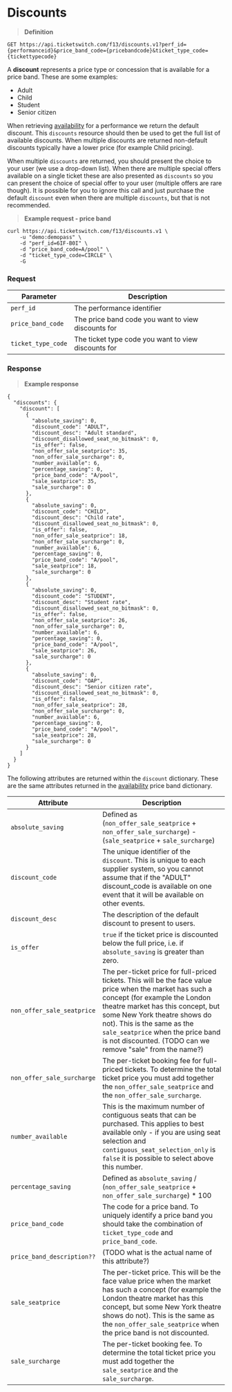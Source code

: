 # Discounts

> **Definition**

```
GET https://api.ticketswitch.com/f13/discounts.v1?perf_id={performanceid}&price_band_code={pricebandcode}&ticket_type_code={tickettypecode}
```

A **discount** represents a price type or concession that is available for a 
price band. These are some examples:

* Adult
* Child
* Student
* Senior citizen

When retrieving [availability](#availability) for a performance we return the
default discount. This `discounts` resource should then be used to get the full 
list of available discounts. When multiple discounts are returned non-default
discounts typically have a lower price (for example Child pricing).

When multiple `discounts` are returned, you should present the choice to your
user (we use a drop-down list). When there are multiple special offers available
on a single ticket these are also presented as `discounts` so you can present
the choice of special offer to your user (multiple offers are rare though). It
is possible for you to ignore this call and just purchase the default `discount`
even when there are multiple `discounts`, but that is not recommended.

> **Example request - price band**

```shell
curl https://api.ticketswitch.com/f13/discounts.v1 \
    -u "demo:demopass" \
    -d "perf_id=6IF-B0I" \
    -d "price_band_code=A/pool" \
    -d "ticket_type_code=CIRCLE" \
    -G
```

### Request

Parameter | Description
--------- | -----------
`perf_id` | The performance identifier
`price_band_code` | The price band code you want to view discounts for
`ticket_type_code` | The ticket type code you want to view discounts for


### Response

> **Example response**

```shell
{
  "discounts": {
    "discount": [
      {
        "absolute_saving": 0,
        "discount_code": "ADULT",
        "discount_desc": "Adult standard",
        "discount_disallowed_seat_no_bitmask": 0,
        "is_offer": false,
        "non_offer_sale_seatprice": 35,
        "non_offer_sale_surcharge": 0,
        "number_available": 6,
        "percentage_saving": 0,
        "price_band_code": "A/pool",
        "sale_seatprice": 35,
        "sale_surcharge": 0
      },
      {
        "absolute_saving": 0,
        "discount_code": "CHILD",
        "discount_desc": "Child rate",
        "discount_disallowed_seat_no_bitmask": 0,
        "is_offer": false,
        "non_offer_sale_seatprice": 18,
        "non_offer_sale_surcharge": 0,
        "number_available": 6,
        "percentage_saving": 0,
        "price_band_code": "A/pool",
        "sale_seatprice": 18,
        "sale_surcharge": 0
      },
      {
        "absolute_saving": 0,
        "discount_code": "STUDENT",
        "discount_desc": "Student rate",
        "discount_disallowed_seat_no_bitmask": 0,
        "is_offer": false,
        "non_offer_sale_seatprice": 26,
        "non_offer_sale_surcharge": 0,
        "number_available": 6,
        "percentage_saving": 0,
        "price_band_code": "A/pool",
        "sale_seatprice": 26,
        "sale_surcharge": 0
      },
      {
        "absolute_saving": 0,
        "discount_code": "OAP",
        "discount_desc": "Senior citizen rate",
        "discount_disallowed_seat_no_bitmask": 0,
        "is_offer": false,
        "non_offer_sale_seatprice": 28,
        "non_offer_sale_surcharge": 0,
        "number_available": 6,
        "percentage_saving": 0,
        "price_band_code": "A/pool",
        "sale_seatprice": 28,
        "sale_surcharge": 0
      }
    ]
  }
}
```


The following attributes are returned within the `discount` dictionary. These 
are the same attributes returned in the [availability](#availability) price band
dictionary.

Attribute | Description
--------- | -----------
`absolute_saving` | Defined as (`non_offer_sale_seatprice` + `non_offer_sale_surcharge`) - (`sale_seatprice` + `sale_surcharge`)
`discount_code` | The unique identifier of the `discount`. This is unique to each supplier system, so you cannot assume that if the "ADULT" discount_code is available on one event that it will be available on other events.
`discount_desc` | The description of the default discount to present to users.
`is_offer` | `true` if the ticket price is discounted below the full price, i.e. if `absolute_saving` is greater than zero.
`non_offer_sale_seatprice` | The per-ticket price for full-priced tickets. This will be the face value price when the market has such a concept (for example the London theatre market has this concept, but some New York theatre shows do not). This is the same as the `sale_seatprice` when the price band is not discounted. (TODO can we remove "sale" from the name?)
`non_offer_sale_surcharge` | The per-ticket booking fee for full-priced tickets. To determine the total ticket price you must add together the `non_offer_sale_seatprice` and the `non_offer_sale_surcharge`.
`number_available` | This is the maximum number of contiguous seats that can be purchased. This applies to best available only - if you are using seat selection and `contiguous_seat_selection_only` is `false` it is possible to select above this number.
`percentage_saving` | Defined as `absolute_saving` / (`non_offer_sale_seatprice` + `non_offer_sale_surcharge`) * 100
`price_band_code` | The code for a price band. To uniquely identify a price band you should take the combination of `ticket_type_code` and `price_band_code`.
`price_band_description??` | (TODO what is the actual name of this attribute?)
`sale_seatprice` | The per-ticket price. This will be the face value price when the market has such a concept (for example the London theatre market has this concept, but some New York theatre shows do not). This is the same as the `non_offer_sale_seatprice` when the price band is not discounted.
`sale_surcharge` | The per-ticket booking fee. To determine the total ticket price you must add together the `sale_seatprice` and the `sale_surcharge`.

